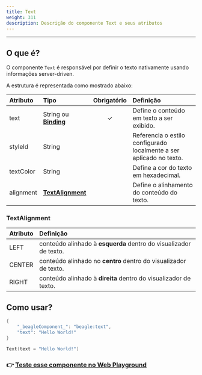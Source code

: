 ```yaml
---
title: Text
weight: 311
description: Descrição do componente Text e seus atributos
---
```


---

## O que é?

O componente `Text` é responsável por definir o texto nativamente usando informações server-driven. 

A estrutura é representada como mostrado abaixo:

| Atributo | Tipo | Obrigatório | Definição |
| :--- | :--- | :---: | :--- |
| text | String ou [**Binding**](https://docs.usebeagle.io/api/contexto#bindings) | ✓ | Define o conteúdo em texto a ser exibido. |
| styleId | String |   | Referencia o estilo configurado localmente a ser aplicado no texto. |
| textColor | String |   | Define a cor do texto em hexadecimal. |
| alignment | [**TextAlignment**](text.md#textalignment) |   | Define o alinhamento do conteúdo do texto. |

### TextAlignment

| Atributo | Definição |
| :--- | :--- |
| LEFT | conteúdo alinhado à **esquerda** dentro do visualizador de texto.  |
| CENTER | conteúdo alinhado no **centro** dentro do visualizador de texto.  |
| RIGHT | conteúdo alinhado à **direita** dentro do visualizador de texto.  |

## Como usar?



```kotlin
{
    "_beagleComponent_": "beagle:text",
    "text": "Hello World!"
}
```



```kotlin
Text(text = "Hello World!")
```



### 👉 [Teste esse componente no Web Playground](https://beagle-playground.netlify.app/#/cloud/cac8ecb56fcf490d9e09ab7adc322f55/text.json)
